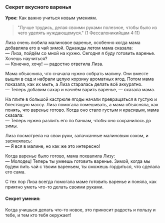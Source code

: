 ### Секрет вкусного варенья

**Урок:** Как важно учиться новым умениям.

> "Лучше трудись, делая своими руками полезное, чтобы было из чего уделять нуждающемуся." (1 Фессалоникийцам 4:11)

Лиза очень любила малиновое варенье, особенно когда мама добавляла его в чай зимой. Однажды летом мама сказала:  
— Лиза, пойдём со мной на кухню. Сегодня я буду готовить варенье. Хочешь научиться?  
— Конечно, хочу! — радостно ответила Лиза.  

Мама объяснила, что сначала нужно собрать малину. Они вместе вышли в сад и набрали целую корзину ароматных ягод. Потом мама показала, как их мыть, а Лиза старалась делать всё аккуратно.  
— Теперь добавим сахар и начнём варить варенье, — сказала мама.  

На плите в большой кастрюле ягоды начали превращаться в густую и блестящую массу. Лиза помогала помешивать, а мама объясняла, как понять, что варенье готово. Когда оно стало густым и красивым, мама сказала:  
— Теперь нужно разлить его по банкам, чтобы оно сохранилось до зимы.  

Лиза посмотрела на свои руки, запачканные малиновым соком, и засмеялась:  
— Я вся в малине, но как же это интересно!  

Когда варенье было готово, мама похвалила Лизу:  
— Молодец! Теперь ты умеешь готовить варенье. Зимой, когда мы будем пить чай с твоим вареньем, ты сможешь гордиться, что сделала его сама.  

С тех пор Лиза всегда помогала маме готовить варенье и поняла, как приятно уметь что-то делать своими руками.  

#### Секрет умения:
Когда учишься делать что-то новое, это приносит радость и пользу и тебе, и тем кто тебя окружает!

